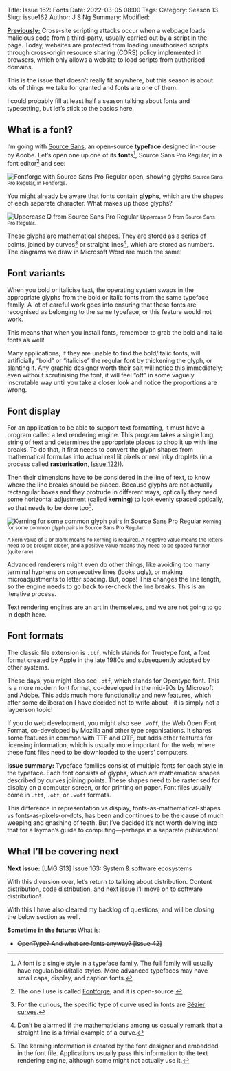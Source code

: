 Title: Issue 162: Fonts
Date: 2022-03-05 08:00
Tags: 
Category: Season 13
Slug: issue162
Author: J S Ng
Summary: 
Modified: 

[**Previously:**](https://buttondown.email/laymansguide/archive/) Cross-site scripting attacks occur when a webpage loads malicious code from a third-party, usually carried out by a script in the page. Today, websites are protected from loading unauthorised scripts through cross-origin resource sharing (CORS) policy implemented in browsers, which only allows a website to load scripts from authorised domains.

This is the issue that doesn’t really fit anywhere, but this season is about lots of things we take for granted and fonts are one of them.

I could probably fill at least half a season talking about fonts and typesetting, but let’s stick to the basics here.

## What is a font?

I’m going with [Source Sans](https://fonts.adobe.com/fonts/source-sans), an open-source **typeface** designed in-house by Adobe. Let’s open one up one of its **font**s[^1], Source Sans Pro Regular, in a font editor[^2] and see:

[^1]: A font is a single style in a typeface family. The full family will usually have regular/bold/italic styles. More advanced typefaces may have small caps, display, and caption fonts.

[^2]: The one I use is called [Fontforge](https://fontforge.org), and it is open-source.

![Fontforge with Source Sans Pro Regular open, showing glyphs]({attach}/season13/issue162/issue162_01.png)
<small>Source Sans Pro Regular, in Fontforge.</small>

You might already be aware that fonts contain **glyphs**, which are the shapes of each separate character. What makes up those glyphs?

![Uppercase Q from Source Sans Pro Regular]({attach}/season13/issue162/issue162_02.png)
<small>Uppercase Q from Source Sans Pro Regular.</small>

These glyphs are mathematical shapes. They are stored as a series of points, joined by curves[^3] or straight lines[^4], which are stored as numbers. The diagrams we draw in Microsoft Word are much the same!

[^3]: For the curious, the specific type of curve used in fonts are [Bézier curves](https://jdhao.github.io/2018/11/27/font_shape_mathematics_bezier_curves/).

[^4]: Don’t be alarmed if the mathematicians among us casually remark that a straight line is a trivial example of a curve.

## Font variants

When you bold or italicise text, the operating system swaps in the appropriate glyphs from the bold or italic fonts from the same typeface family. A lot of careful work goes into ensuring that these fonts are recognised as belonging to the same typeface, or this feature would not work.

This means that when you install fonts, remember to grab the bold and italic fonts as well!

Many applications, if they are unable to find the bold/italic fonts, will artificially “bold” or “italicise” the regular font by thickening the glyph, or slanting it. Any graphic designer worth their salt will notice this immediately; even without scrutinising the font, it will feel “off” in some vaguely inscrutable way until you take a closer look and notice the proportions are wrong.

## Font display

For an application to be able to support text formatting, it must have a program called a text rendering engine. This program takes a single long string of text and determines the appropriate places to chop it up with line breaks. To do that, it first needs to convert the glyph shapes from mathematical formulas into actual real lit pixels or real inky droplets (in a process called **rasterisation**, [Issue 122]({filename}/season10/issue122/issue122.md))).

Then their dimensions have to be considered in the line of text, to know where the line breaks should be placed. Because glyphs are not actually rectangular boxes and they protrude in different ways, optically they need some horizontal adjustment (called **kerning**) to look evenly spaced optically, so that needs to be done too[^5].

[^5]: The kerning information is created by the font designer and embedded in the font file. Applications usually pass this information to the text rendering engine, although some might not actually use it.

![Kerning for some common glyph pairs in Source Sans Pro Regular]({attach}/season13/issue162/issue162_03.png)
<small>Kerning for some common glyph pairs in Source Sans Pro Regular.<br />  
A kern value of 0 or blank means no kerning is required. A negative value means the letters need to be brought closer, and a positive value means they need to be spaced further (quite rare).</small>

Advanced renderers might even do other things, like avoiding too many terminal hyphens on consecutive lines (looks ugly), or making microadjustments to letter spacing. But, oops! This changes the line length, so the engine needs to go back to re-check the line breaks. This is an iterative process.

Text rendering engines are an art in themselves, and we are not going to go in depth here.

## Font formats

The classic file extension is `.ttf`, which stands for Truetype font, a font format created by Apple in the late 1980s and subsequently adopted by other systems.

These days, you might also see `.otf`, which stands for Opentype font. This is a more modern font format, co-developed in the mid-90s by Microsoft and Adobe. This adds much more functionality and new features, which after some deliberation I have decided not to write about—it is simply not a layperson topic!

If you do web development, you might also see `.woff`, the Web Open Font Format, co-developed by Mozilla and other type organisations. It shares some features in common with TTF and OTF, but adds other features for licensing information, which is usually more important for the web, where these font files need to be downloaded to the users’ computers.

**Issue summary:** Typeface families consist of multiple fonts for each style in the typeface. Each font consists of glyphs, which are mathematical shapes described by curves joining points. These shapes need to be rasterised for display on a computer screen, or for printing on paper. Font files usually come in `.ttf`, `.otf`, or `.woff` formats.

This difference in representation vs display, fonts-as-mathematical-shapes vs fonts-as-pixels-or-dots, has been and continues to be the cause of much weeping and gnashing of teeth. But I’ve decided it’s not worth delving into that for a layman’s guide to computing—perhaps in a separate publication!

## What I’ll be covering next

**Next issue:** [LMG S13] Issue 163: System & software ecosystems

With this diversion over, let’s return to talking about distribution. Content distribution, code distribution, and next issue I’ll move on to software distribution!

With this I have also cleared my backlog of questions, and will be closing the below section as well.

**Sometime in the future:** What is:

- ~~OpenType? And what are fonts anyway? [Issue 42]~~
